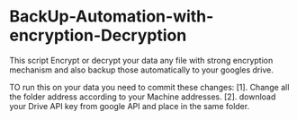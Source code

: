 # BackUp-Automation-with-encryption-Decryption
This script Encrypt or decrypt your data any file with strong encryption mechanism and also backup those automatically to your googles drive.

TO run this on your data you need to commit these changes:
[1]. Change all the folder address according to your Machine addresses.
[2]. download your Drive API key from google API and place in the same folder.

